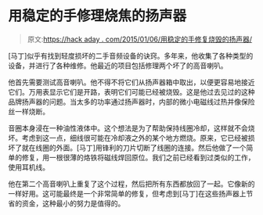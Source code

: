 # 用稳定的手修理烧焦的扬声器

> 原文:[https://hack aday . com/2015/01/06/用稳定的手修复烧毁的扬声器/](https://hackaday.com/2015/01/06/repairing-burnt-speakers-with-a-steady-hand/)

[马丁]似乎有找到轻度损坏的二手音频设备的诀窍。多年来，他收集了各种类型的设备，并进行了各种维修。他最近的项目包括修理两个坏了的高音喇叭。

他首先需要测试高音喇叭。他不得不将它们从扬声器箱中取出，以便更容易地接近它们。万用表显示它们是开路，表明它们可能已经被烧毁。这是他过去见过的这种品牌扬声器的问题。当太多的功率通过扬声器时，内部的微小电磁线过热并像保险丝一样烧断。

音圈本身浸在一种油性液体中。这个想法是为了帮助保持线圈冷却，这样就不会烧坏。考虑到这一点，细线很可能在冷却液之外的某个地方燃烧。原来，它已经被损坏了就在线圈的外面。[马丁]用锋利的刀片切断了线圈的连接。然后他做了一个简单的修复，用一根很薄的烙铁将磁线焊回原位。我们之前已经看到过类似的工作，使用耳机线。

他在第二个高音喇叭上重复了这个过程，然后把所有东西都放回了一起。它像新的一样好用。这可能最终是一个非常简单的修复，但考虑到[马丁]在这些扬声器上节省的资金，这种最小的努力是值得的。